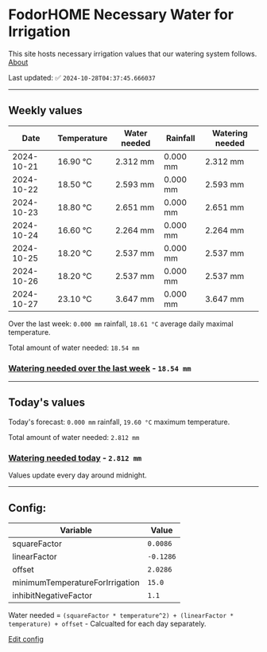 # FodorHOME Necessary Water for Irrigation

This site hosts necessary irrigation values that our watering system follows. [About](https://github.com/redyau/irrigation)

Last updated: ✅ `2024-10-28T04:37:45.666037`

---

## Weekly values

| Date | Temperature | Water needed | Rainfall | Watering needed |
|-----|-----|-----|-----|-----|
| 2024-10-21 | 16.90 °C | 2.312 mm | 0.000 mm | 2.312 mm |
| 2024-10-22 | 18.50 °C | 2.593 mm | 0.000 mm | 2.593 mm |
| 2024-10-23 | 18.80 °C | 2.651 mm | 0.000 mm | 2.651 mm |
| 2024-10-24 | 16.60 °C | 2.264 mm | 0.000 mm | 2.264 mm |
| 2024-10-25 | 18.20 °C | 2.537 mm | 0.000 mm | 2.537 mm |
| 2024-10-26 | 18.20 °C | 2.537 mm | 0.000 mm | 2.537 mm |
| 2024-10-27 | 23.10 °C | 3.647 mm | 0.000 mm | 3.647 mm |


Over the last week: `0.000 mm` rainfall, `18.61 °C` average daily maximal temperature.

Total amount of water needed: `18.54 mm`

### [Watering needed over the last week](lastweek.txt) - `18.54 mm`

---

## Today's values

Today's forecast: `0.000 mm` rainfall, `19.60 °C` maximum temperature.

Total amount of water needed: `2.812 mm`

### [Watering needed today](today.txt) - `2.812 mm`

Values update every day around midnight.

---

## Config:

| Variable | Value |
|-----|-----|
| squareFactor | `0.0086` |
| linearFactor | `-0.1286` |
| offset | `2.0286` |
| minimumTemperatureForIrrigation | `15.0` |
| inhibitNegativeFactor | `1.1` |

Water needed = `(squareFactor * temperature^2) + (linearFactor * temperature) + offset` - Calcualted for each day separately.

[Edit config](https://github.com/RedyAu/irrigation/edit/main/config.json)

